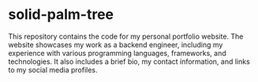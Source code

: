 # solid-palm-tree
This repository contains the code for my personal portfolio website. The website showcases my work as a backend engineer, including my experience with various programming languages, frameworks, and technologies. It also includes a brief bio, my contact information, and links to my social media profiles.
